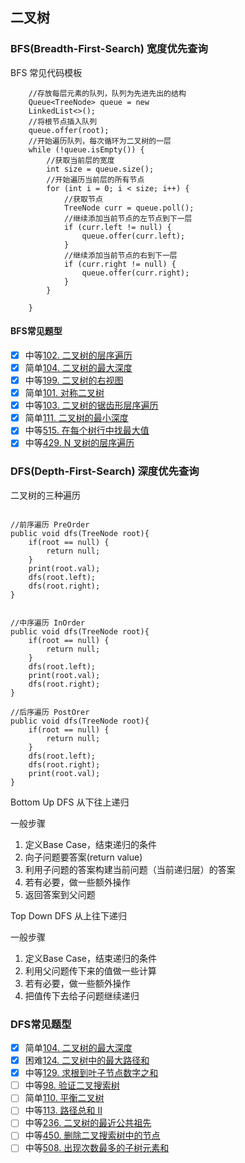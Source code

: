 ## 二叉树

### BFS(Breadth-First-Search) 宽度优先查询

BFS 常见代码模板

```$java
    //存放每层元素的队列，队列为先进先出的结构
    Queue<TreeNode> queue = new 
    LinkedList<>();
    //将根节点插入队列
    queue.offer(root);
    //开始遍历队列，每次循环为二叉树的一层
    while (!queue.isEmpty()) {
        //获取当前层的宽度
        int size = queue.size();
        //开始遍历当前层的所有节点
        for (int i = 0; i < size; i++) {
            //获取节点
            TreeNode curr = queue.poll();
            //继续添加当前节点的左节点到下一层
            if (curr.left != null) {
                queue.offer(curr.left);
            }
            //继续添加当前节点的右到下一层
            if (curr.right != null) {
                queue.offer(curr.right);
            }
        }
        
    }

```

#### BFS常见题型

* [x] 中等[102. 二叉树的层序遍历](https://leetcode-cn.com/problems/binary-tree-level-order-traversal)
* [x] 简单[104. 二叉树的最大深度](https://leetcode-cn.com/problems/maximum-depth-of-binary-tree)
* [x] 中等[199. 二叉树的右视图](https://leetcode-cn.com/problems/binary-tree-right-side-view/)
* [x] 简单[101. 对称二叉树](https://leetcode-cn.com/problems/symmetric-tree/)
* [x] 中等[103. 二叉树的锯齿形层序遍历](https://leetcode-cn.com/problems/binary-tree-zigzag-level-order-traversal/)
* [x] 简单[111. 二叉树的最小深度](https://leetcode-cn.com/problems/minimum-depth-of-binary-tree/)
* [x] 中等[515. 在每个树行中找最大值](https://leetcode-cn.com/problems/find-largest-value-in-each-tree-row/)
* [x] 中等[429. N 叉树的层序遍历](https://leetcode-cn.com/problems/n-ary-tree-level-order-traversal/)

### DFS(Depth-First-Search) 深度优先查询

二叉树的三种遍历
```$java

//前序遍历 PreOrder
public void dfs(TreeNode root){
    if(root == null) {
        return null;
    }   
    print(root.val);
    dfs(root.left);
    dfs(root.right);
}


//中序遍历 InOrder
public void dfs(TreeNode root){
    if(root == null) {
        return null;
    }   
    dfs(root.left);
    print(root.val);
    dfs(root.right);
}

//后序遍历 PostOrer
public void dfs(TreeNode root){
    if(root == null) {
        return null;
    }   
    dfs(root.left);
    dfs(root.right);
    print(root.val);
}

```
Bottom Up DFS 从下往上递归

一般步骤
1. 定义Base Case，结束递归的条件
2. 向子问题要答案(return value)
3. 利用子问题的答案构建当前问题（当前递归层）的答案
4. 若有必要，做一些额外操作
5. 返回答案到父问题


Top Down DFS 从上往下递归

一般步骤
1. 定义Base Case，结束递归的条件
2. 利用父问题传下来的值做一些计算
3. 若有必要，做一些额外操作
4. 把值传下去给子问题继续递归


### DFS常见题型
* [x] 简单[104. 二叉树的最大深度](https://leetcode-cn.com/problems/maximum-depth-of-binary-tree)
* [x] 困难[124. 二叉树中的最大路径和](https://leetcode-cn.com/problems/binary-tree-maximum-path-sum/)
* [x] 中等[129. 求根到叶子节点数字之和](https://leetcode-cn.com/problems/sum-root-to-leaf-numbers)
* [ ] 中等[98. 验证二叉搜索树](https://leetcode-cn.com/problems/validate-binary-search-tree/)
* [ ] 简单[110. 平衡二叉树](https://leetcode-cn.com/problems/balanced-binary-tree/)
* [ ] 中等[113. 路径总和 II](https://leetcode-cn.com/problems/path-sum-ii/)
* [ ] 中等[236. 二叉树的最近公共祖先](https://leetcode-cn.com/problems/lowest-common-ancestor-of-a-binary-tree/)
* [ ] 中等[450. 删除二叉搜索树中的节点](https://leetcode-cn.com/problems/delete-node-in-a-bst/)
* [ ] 中等[508. 出现次数最多的子树元素和](https://leetcode-cn.com/problems/most-frequent-subtree-sum/)